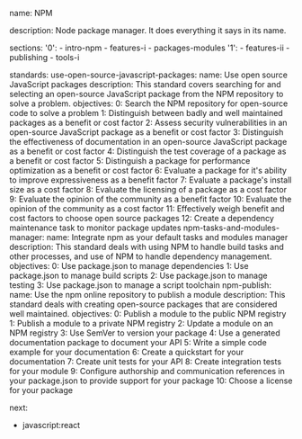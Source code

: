 name: NPM

description: Node package manager. It does everything it says in its name.

sections:
  '0':
    - intro-npm
    - features-i
    - packages-modules
  '1':
    - features-ii
    - publishing
    - tools-i

standards:
  use-open-source-javascript-packages:
    name: Use open source JavaScript packages
    description: This standard covers searching for and selecting an open-source JavaScript package from the NPM repository to solve a problem.
    objectives:
      0: Search the NPM repository for open-source code to solve a problem
      1: Distinguish between badly and well maintained packages as a benefit or cost factor
      2: Assess security vulnerabilities in an open-source JavaScript package as a benefit or cost factor
      3: Distinguish the effectiveness of documentation in an open-source JavaScript package as a benefit or cost factor
      4: Distinguish the test coverage of a package as a benefit or cost factor
      5: Distinguish a package for performance optimization as a benefit or cost factor
      6: Evaluate a package for it's ability to improve expressiveness as a benefit factor
      7: Evaluate a package's install size as a cost factor
      8: Evaluate the licensing of a package as a cost factor
      9: Evaluate the opinion of the community as a benefit factor
      10: Evaluate the opinion of the community as a cost factor
      11: Effectively weigh benefit and cost factors to choose open source packages
      12: Create a dependency maintenance task to monitor package updates
  npm-tasks-and-modules-manager:
    name: Integrate npm as your default tasks and modules manager
    description: This standard deals with using NPM to handle build tasks and other processes, and use of NPM to handle dependency management.
    objectives:
      0: Use package.json to manage dependencies
      1: Use package.json to manage build scripts
      2: Use package.json to manage testing
      3: Use package.json to manage a script toolchain
  npm-publish:
    name: Use the npm online repository to publish a module
    description: This standard deals with creating open-source packages that are considered well maintained.
    objectives:
      0: Publish a module to the public NPM registry
      1: Publish a module to a private NPM registry
      2: Update a module on an NPM registry
      3: Use SemVer to version your package
      4: Use a generated documentation package to document your API
      5: Write a simple code example for your documentation
      6: Create a quickstart for your documentation
      7: Create unit tests for your API
      8: Create integration tests for your module
      9: Configure authorship and communication references in your package.json to provide support for your package
      10: Choose a license for your package


next:
  - javascript:react